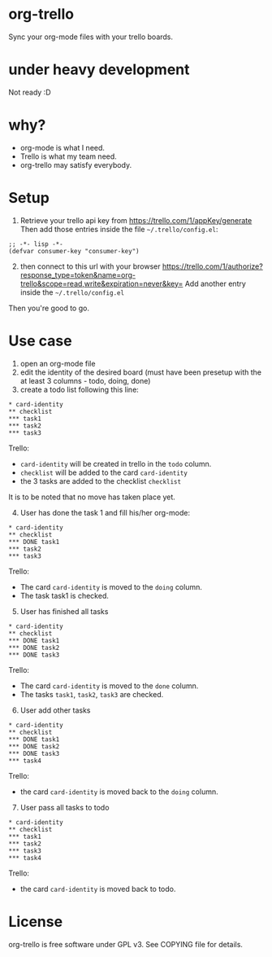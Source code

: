 org-trello
==========

Sync your org-mode files with your trello boards.

# under heavy development

Not ready :D

# why?

- org-mode is what I need.
- Trello is what my team need.
- org-trello may satisfy everybody.

# Setup

1) Retrieve your trello api key from https://trello.com/1/appKey/generate
Then add those entries inside the file `~/.trello/config.el`:

```emacs-lisp
;; -*- lisp -*-
(defvar consumer-key "consumer-key")
```

2) then connect to this url with your browser
https://trello.com/1/authorize?response_type=token&name=org-trello&scope=read,write&expiration=never&key=<consumer-key>
Add another entry inside the `~/.trello/config.el`

Then you're good to go.

# Use case

1. open an org-mode file
2. edit the identity of the desired board (must have been presetup with the at least 3 columns - todo, doing, done)
3. create a todo list following this line:

```org-mode
* card-identity
** checklist
*** task1
*** task2
*** task3
```

Trello:
- `card-identity` will be created in trello in the `todo` column.
- `checklist` will be added to the card `card-identity`
- the 3 tasks are added to the checklist `checklist`

It is to be noted that no move has taken place yet.

4. User has done the task 1 and fill his/her org-mode:

```org-mode
* card-identity
** checklist
*** DONE task1
*** task2
*** task3
```

Trello:
- The card `card-identity` is moved to the `doing` column.
- The task task1 is checked.

5. User has finished all tasks
```org-mode
* card-identity
** checklist
*** DONE task1
*** DONE task2
*** DONE task3
```

Trello:
- The card `card-identity` is moved to the `done` column.
- The tasks `task1`, `task2`, `task3` are checked.

6. User add other tasks
```org-mode
* card-identity
** checklist
*** DONE task1
*** DONE task2
*** DONE task3
*** task4
```

Trello:
- the card `card-identity` is moved back to the `doing` column.

7. User pass all tasks to todo
```org-mode
* card-identity
** checklist
*** task1
*** task2
*** task3
*** task4
```

Trello:
- the card `card-identity` is moved back to todo.

# License

org-trello is free software under GPL v3. See COPYING file for details.
